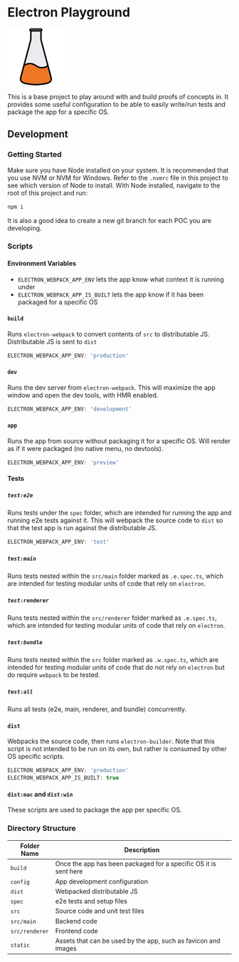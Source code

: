 # Electron Playground

<img src="./static/icon.png" width="128">

This is a base project to play around with and build proofs of concepts
in. It provides some useful configuration to be able to easily write/run
tests and package the app for a specific OS.

## Development

### Getting Started

Make sure you have Node installed on your system. It is
recommended that you use NVM or NVM for Windows. Refer to the
`.nvmrc` file in this project to see which version of Node to
install. With Node installed, navigate to the root of this project and run:

```bash
npm i
```

It is also a good idea to create a new git branch for each POC you are
developing.

### Scripts

#### Environment Variables

- `ELECTRON_WEBPACK_APP_ENV` lets the app know what context it is
  running under
- `ELECTRON_WEBPACK_APP_IS_BUILT` lets the app know if it has been
  packaged for a specific OS

#### `build`

Runs `electron-webpack` to convert contents of `src` to distributable
JS. Distributable JS is sent to `dist`

```ts
ELECTRON_WEBPACK_APP_ENV: 'production'
```

#### `dev`

Runs the dev server from `electron-webpack`. This will maximize the app
window and open the dev tools, with HMR enabled.

```ts
ELECTRON_WEBPACK_APP_ENV: 'development'
```

#### `app`

Runs the app from source without packaging it for a specific OS. Will
render as if it were packaged (no native menu, no devtools).

```ts
ELECTRON_WEBPACK_APP_ENV: 'preview'
```

#### Tests

##### `test:e2e`

Runs tests under the `spec` folder, which are intended for running the
app and running e2e tests against it. This will webpack the source code
to `dist` so that the test app is run against the distributable JS.

```ts
ELECTRON_WEBPACK_APP_ENV: 'test'
```

##### `test:main`

Runs tests nested within the `src/main` folder marked as `.e.spec.ts`,
which are intended for testing modular units of code that rely on
`electron`.

##### `test:renderer`

Runs tests nested within the `src/renderer` folder marked as
`.e.spec.ts`, which are intended for testing modular units of code that
rely on `electron`.

##### `test:bundle`

Runs tests nested within the `src` folder marked as `.w.spec.ts`, which
are intended for testing modular units of code that do not rely on
`electron` but do require `webpack` to be tested.

##### `test:all`

Runs all tests (e2e, main, renderer, and bundle) concurrently.

#### `dist`

Webpacks the source code, then runs `electron-builder`. Note that this
script is not intended to be run on its own, but rather is consumed by
other OS specific scripts.

```ts
ELECTRON_WEBPACK_APP_ENV: 'production'
ELECTRON_WEBPACK_APP_IS_BUILT: true
```

#### `dist:mac` and `dist:win`

These scripts are used to package the app per specific OS.

### Directory Structure

| Folder Name    | Description                                                      |
| -------------- | ---------------------------------------------------------------- |
| `build`        | Once the app has been packaged for a specific OS it is sent here |
| `config`       | App development configuration                                    |
| `dist`         | Webpacked distributable JS                                       |
| `spec`         | e2e tests and setup files                                        |
| `src`          | Source code and unit test files                                  |
| `src/main`     | Backend code                                                     |
| `src/renderer` | Frontend code                                                    |
| `static`       | Assets that can be used by the app, such as favicon and images   |
